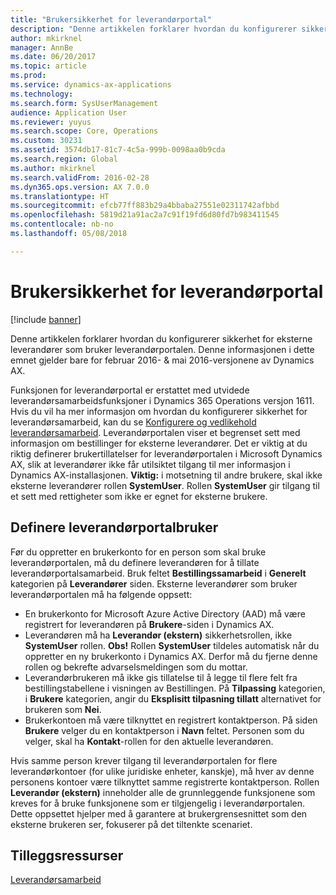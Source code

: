 ```yaml
---
title: "Brukersikkerhet for leverandørportal"
description: "Denne artikkelen forklarer hvordan du konfigurerer sikkerhet for eksterne leverandører som bruker leverandørportalen. Denne informasjonen i dette emnet gjelder bare for februar 2016- &amp; mai 2016-versjonene av Dynamics AX."
author: mkirknel
manager: AnnBe
ms.date: 06/20/2017
ms.topic: article
ms.prod: 
ms.service: dynamics-ax-applications
ms.technology: 
ms.search.form: SysUserManagement
audience: Application User
ms.reviewer: yuyus
ms.search.scope: Core, Operations
ms.custom: 30231
ms.assetid: 3574db17-81c7-4c5a-999b-0098aa0b9cda
ms.search.region: Global
ms.author: mkirknel
ms.search.validFrom: 2016-02-28
ms.dyn365.ops.version: AX 7.0.0
ms.translationtype: HT
ms.sourcegitcommit: efcb77ff883b29a4bbaba27551e02311742afbbd
ms.openlocfilehash: 5819d21a91ac2a7c91f19fd6d80fd7b983411545
ms.contentlocale: nb-no
ms.lasthandoff: 05/08/2018

---
```


# <a name="vendor-portal-user-security"></a>Brukersikkerhet for leverandørportal

[!include [banner](../includes/banner.md)]

Denne artikkelen forklarer hvordan du konfigurerer sikkerhet for eksterne leverandører som bruker leverandørportalen. Denne informasjonen i dette emnet gjelder bare for februar 2016- &amp; mai 2016-versjonene av Dynamics AX.

Funksjonen for leverandørportal er erstattet med utvidede leverandørsamarbeidsfunksjoner i Dynamics 365 Operations versjon 1611. Hvis du vil ha mer informasjon om hvordan du konfigurerer sikkerhet for leverandørsamarbeid, kan du se [Konfigurere og vedlikehold leverandørsamarbeid](set-up-maintain-vendor-collaboration.md). Leverandørportalen viser et begrenset sett med informasjon om bestillinger for eksterne leverandører. Det er viktig at du riktig definerer brukertillatelser for leverandørportalen i Microsoft Dynamics AX, slik at leverandører ikke får utilsiktet tilgang til mer informasjon i Dynamics AX-installasjonen. **Viktig:** i motsetning til andre brukere, skal ikke eksterne leverandører rollen **SystemUser**. Rollen **SystemUser** gir tilgang til et sett med rettigheter som ikke er egnet for eksterne brukere.

## <a name="setting-up-a-vendor-portal-user"></a>Definere leverandørportalbruker
Før du oppretter en brukerkonto for en person som skal bruke leverandørportalen, må du definere leverandøren for å tillate leverandørportalsamarbeid. Bruk feltet **Bestillingssamarbeid** i **Generelt** kategorien på **Leverandører** siden. Eksterne leverandører som bruker leverandørportalen må ha følgende oppsett:

-   En brukerkonto for Microsoft Azure Active Directory (AAD) må være registrert for leverandøren på **Brukere**-siden i Dynamics AX.
-   Leverandøren må ha **Leverandør (ekstern)** sikkerhetsrollen, ikke **SystemUser** rollen. **Obs!** Rollen **SystemUser** tildeles automatisk når du oppretter en ny brukerkonto i Dynamics AX. Derfor må du fjerne denne rollen og bekrefte advarselsmeldingen som du mottar.
-   Leverandørbrukeren må ikke gis tillatelse til å legge til flere felt fra bestillingstabellene i visningen av Bestillingen. På **Tilpassing** kategorien, i **Brukere** kategorien, angir du **Eksplisitt tilpasning tillatt** alternativet for brukeren som **Nei**.
-   Brukerkontoen må være tilknyttet en registrert kontaktperson. På siden **Brukere** velger du en kontaktperson i **Navn** feltet. Personen som du velger, skal ha **Kontakt**-rollen for den aktuelle leverandøren.

Hvis samme person krever tilgang til leverandørportalen for flere leverandørkontoer (for ulike juridiske enheter, kanskje), må hver av denne personens kontoer være tilknyttet samme registrerte kontaktperson. Rollen **Leverandør (ekstern)** inneholder alle de grunnleggende funksjonene som kreves for å bruke funksjonene som er tilgjengelig i leverandørportalen. Dette oppsettet hjelper med å garantere at brukergrensesnittet som den eksterne brukeren ser, fokuserer på det tiltenkte scenariet.

<a name="additional-resources"></a>Tilleggsressurser
--------

[Leverandørsamarbeid](collaborate-vendors-vendor-portal.md)




